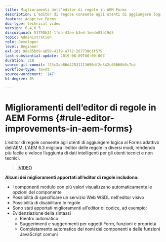 ```yaml
---
title: Miglioramenti dell’editor di regole in AEM Forms
description: L’editor di regole consente agli utenti di aggiungere logica al Forms adattivo dell’AEM. L’AEM 6.3 migliora l’editor delle regole in diversi modi, rendendo più facile e veloce l’aggiunta di dati intelligenti per gli utenti tecnici e non tecnici.
feature: Adaptive Forms
doc-type: technical video
version: 6.4,6.5
discoiquuid: 51750b3f-1fda-43ae-b3ed-1eede83b19d5
topic: Administration
role: Developer
level: Beginner
exl-id: 98a35bd9-a659-41f9-a772-267730c1f579
last-substantial-update: 2019-06-09T00:00:00Z
duration: 318
source-git-commit: f23c2ab86d42531113690df2e342c65060b5c7cd
workflow-type: tm+mt
source-wordcount: '147'
ht-degree: 0%

---
```


# Miglioramenti dell’editor di regole in AEM Forms {#rule-editor-improvements-in-aem-forms}

L’editor di regole consente agli utenti di aggiungere logica al Forms adattivo dell’AEM. L’AEM 6.3 migliora l’editor delle regole in diversi modi, rendendo più facile e veloce l’aggiunta di dati intelligenti per gli utenti tecnici e non tecnici.

>[!VIDEO](https://video.tv.adobe.com/v/19653?quality=12&learn=on)

**Alcuni dei miglioramenti apportati all’editor di regole includono:**

* I componenti modulo con più valori visualizzano automaticamente le opzioni del componente
* Possibilità di specificare un servizio Web WSDL nell&#39;editor visivo
* Possibilità di disabilitare le regole
* Sono stati apportati miglioramenti all’editor di codice, ad esempio:
* Evidenziazione della sintassi
   * Rientro automatico
   * Suggerimenti e suggerimenti per oggetti Form, funzioni e proprietà
   * Completamento automatico dei nomi dei componenti e delle funzioni JavaScript comuni

